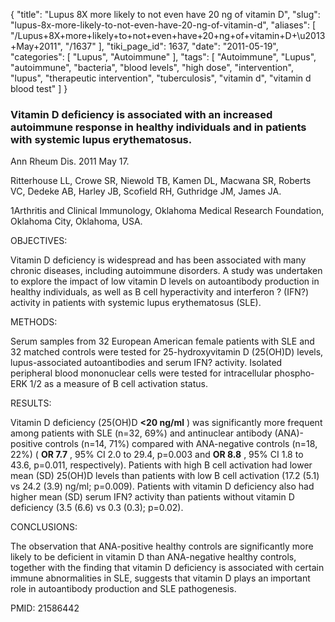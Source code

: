 {
    "title": "Lupus 8X more likely to not even have 20 ng of vitamin D",
    "slug": "lupus-8x-more-likely-to-not-even-have-20-ng-of-vitamin-d",
    "aliases": [
        "/Lupus+8X+more+likely+to+not+even+have+20+ng+of+vitamin+D+\u2013+May+2011",
        "/1637"
    ],
    "tiki_page_id": 1637,
    "date": "2011-05-19",
    "categories": [
        "Lupus",
        "Autoimmune"
    ],
    "tags": [
        "Autoimmune",
        "Lupus",
        "autoimmune",
        "bacteria",
        "blood levels",
        "high dose",
        "intervention",
        "lupus",
        "therapeutic intervention",
        "tuberculosis",
        "vitamin d",
        "vitamin d blood test"
    ]
}


### Vitamin D deficiency is associated with an increased autoimmune response in healthy individuals and in patients with systemic lupus erythematosus.

Ann Rheum Dis. 2011 May 17. 

Ritterhouse LL, Crowe SR, Niewold TB, Kamen DL, Macwana SR, Roberts VC, Dedeke AB, Harley JB, Scofield RH, Guthridge JM, James JA.

1Arthritis and Clinical Immunology, Oklahoma Medical Research Foundation, Oklahoma City, Oklahoma, USA.

OBJECTIVES:

Vitamin D deficiency is widespread and has been associated with many chronic diseases, including autoimmune disorders. A study was undertaken to explore the impact of low vitamin D levels on autoantibody production in healthy individuals, as well as B cell hyperactivity and interferon ? (IFN?) activity in patients with systemic lupus erythematosus (SLE).

METHODS:

Serum samples from 32 European American female patients with SLE and 32 matched controls were tested for 25-hydroxyvitamin D (25(OH)D) levels, lupus-associated autoantibodies and serum IFN? activity. Isolated peripheral blood mononuclear cells were tested for intracellular phospho-ERK 1/2 as a measure of B cell activation status.

RESULTS:

Vitamin D deficiency (25(OH)D  **<20 ng/ml** ) was significantly more frequent among patients with SLE (n=32, 69%) and antinuclear antibody (ANA)-positive controls (n=14, 71%) compared with ANA-negative controls (n=18, 22%) ( **OR 7.7** , 95% CI 2.0 to 29.4, p=0.003 and  **OR 8.8** , 95% CI 1.8 to 43.6, p=0.011, respectively). Patients with high B cell activation had lower mean (SD) 25(OH)D levels than patients with low B cell activation (17.2 (5.1) vs 24.2 (3.9) ng/ml; p=0.009). Patients with vitamin D deficiency also had higher mean (SD) serum IFN? activity than patients without vitamin D deficiency (3.5 (6.6) vs 0.3 (0.3); p=0.02).

CONCLUSIONS:

The observation that ANA-positive healthy controls are significantly more likely to be deficient in vitamin D than ANA-negative healthy controls, together with the finding that vitamin D deficiency is associated with certain immune abnormalities in SLE, suggests that vitamin D plays an important role in autoantibody production and SLE pathogenesis.

PMID: 21586442